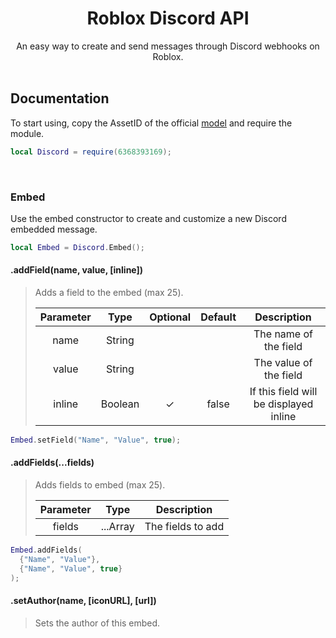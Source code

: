 <h1 align="center">Roblox Discord API</h1>

<div align="center">
  An easy way to create and send messages through Discord webhooks on Roblox.
</div>

<div>&nbsp;</div>

## Documentation

To start using, copy the AssetID of the official [model](https://www.roblox.com/library/6368393169/MainModule) and require the module.

```lua
local Discord = require(6368393169);
```

<div>&nbsp;</div>

### Embed

Use the embed constructor to create and customize a new Discord embedded message.

```lua
local Embed = Discord.Embed();
```

#### .addField(name, value, [inline])

> Adds a field to the embed (max 25).
> 
> | Parameter | Type    | Optional | Default | Description                            |
> | :-------: | :-----: | :------: | :-----: | :------------------------------------: |
> | name      | String  |          |         | The name of the field                  |
> | value     | String  |          |         | The value of the field                 |
> | inline    | Boolean | ✓        | false   | If this field will be displayed inline |

```lua
Embed.setField("Name", "Value", true);
```

#### .addFields(...fields)

> Adds fields to embed (max 25).
>
> | Parameter | Type     | Description       |
> | :-------: | :------: | :---------------: |
> | fields    | ...Array | The fields to add |

```lua
Embed.addFields(
  {"Name", "Value"},
  {"Name", "Value", true}
);
```

#### .setAuthor(name, [iconURL], [url])

> Sets the author of this embed.

